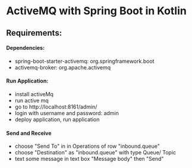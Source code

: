 # ActiveMQ with Spring Boot in Kotlin
## Requirements:
#### Dependencies:
 - spring-boot-starter-activemq: org.springframework.boot
 - activemq-broker: org.apache.activemq
#### Run Application:
 - install activeMq
 - run active mq
 - go to http://localhost:8161/admin/
 - login with username and password: admin
 - deploy application, run application
 #### Send and Receive
 - choose "Send To" in in Operations of row "inbound.queue"
 - choose "Destination" as "inbound.queue" with type Queue/ Topic
 - text some message in text box "Message body" then "Send"
 